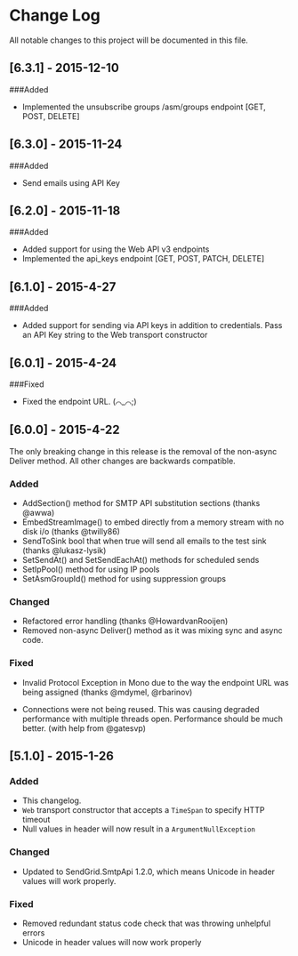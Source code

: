 ﻿# Change Log
All notable changes to this project will be documented in this file.

## [6.3.1] - 2015-12-10
###Added
- Implemented the unsubscribe groups /asm/groups endpoint [GET, POST, DELETE]

## [6.3.0] - 2015-11-24
###Added
- Send emails using API Key

## [6.2.0] - 2015-11-18
###Added
- Added support for using the Web API v3 endpoints
- Implemented the api_keys endpoint [GET, POST, PATCH, DELETE]

## [6.1.0] - 2015-4-27
###Added
- Added support for sending via API keys in addition to credentials. Pass an API Key string to the Web transport constructor

## [6.0.1] - 2015-4-24
###Fixed
- Fixed the endpoint URL. (⌒_⌒;)

## [6.0.0] - 2015-4-22
The only breaking change in this release is the removal of the non-async
Deliver method. All other changes are backwards compatible.

### Added
- AddSection() method for SMTP API substitution sections (thanks @awwa)
- EmbedStreamImage() to embed directly from a memory stream with no disk
  i/o (thanks @twilly86)
- SendToSink bool that when true will send all emails to the test sink
  (thanks @lukasz-lysik)
- SetSendAt() and SetSendEachAt() methods for scheduled sends
- SetIpPool() method for using IP pools
- SetAsmGroupId() method for using suppression groups

### Changed
- Refactored error handling (thanks @HowardvanRooijen)
- Removed non-async Deliver() method as it was mixing sync and async
  code.

### Fixed
- Invalid Protocol Exception in Mono due to the way the endpoint URL was
  being assigned (thanks @mdymel, @rbarinov)

- Connections were not being reused. This was causing degraded
  performance with multiple threads open. Performance should be much
better. (with help from @gatesvp)

## [5.1.0] - 2015-1-26
### Added
- This changelog.
- `Web` transport constructor that accepts a `TimeSpan` to specify HTTP timeout
- Null values in header will now result in a `ArgumentNullException`

### Changed
- Updated to SendGrid.SmtpApi 1.2.0, which means Unicode in header values will work properly.

### Fixed
- Removed redundant status code check that was throwing unhelpful errors
- Unicode in header values will now work properly
